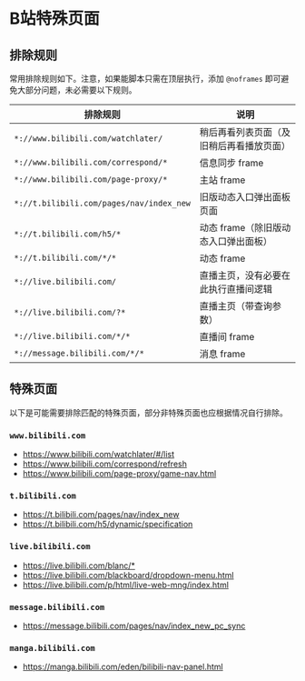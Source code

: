 # B站特殊页面

## 排除规则

常用排除规则如下。注意，如果能脚本只需在顶层执行，添加 `@noframes` 即可避免大部分问题，未必需要以下规则。

| 排除规则                                 | 说明                                     |
| ---------------------------------------- | ---------------------------------------- |
| `*://www.bilibili.com/watchlater/`       | 稍后再看列表页面（及旧稍后再看播放页面） |
| `*://www.bilibili.com/correspond/*`      | 信息同步 frame                           |
| `*://www.bilibili.com/page-proxy/*`      | 主站 frame                               |
| `*://t.bilibili.com/pages/nav/index_new` | 旧版动态入口弹出面板页面                 |
| `*://t.bilibili.com/h5/*`                | 动态 frame（除旧版动态入口弹出面板）     |
| `*://t.bilibili.com/*/*`                 | 动态 frame                               |
| `*://live.bilibili.com/`                 | 直播主页，没有必要在此执行直播间逻辑     |
| `*://live.bilibili.com/?*`               | 直播主页（带查询参数）                   |
| `*://live.bilibili.com/*/*`              | 直播间 frame                             |
| `*://message.bilibili.com/*/*`           | 消息 frame                               |

## 特殊页面

以下是可能需要排除匹配的特殊页面，部分非特殊页面也应根据情况自行排除。

### `www.bilibili.com`

* <https://www.bilibili.com/watchlater/#/list>
* <https://www.bilibili.com/correspond/refresh>
* <https://www.bilibili.com/page-proxy/game-nav.html>

### `t.bilibili.com`

* <https://t.bilibili.com/pages/nav/index_new>
* <https://t.bilibili.com/h5/dynamic/specification>

### `live.bilibili.com`

* <https://live.bilibili.com/blanc/*>
* <https://live.bilibili.com/blackboard/dropdown-menu.html>
* <https://live.bilibili.com/p/html/live-web-mng/index.html>

### `message.bilibili.com`

* <https://message.bilibili.com/pages/nav/index_new_pc_sync>

### `manga.bilibili.com`

* <https://manga.bilibili.com/eden/bilibili-nav-panel.html>
